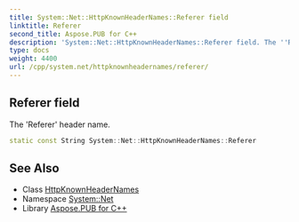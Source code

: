 ```yaml
---
title: System::Net::HttpKnownHeaderNames::Referer field
linktitle: Referer
second_title: Aspose.PUB for C++
description: 'System::Net::HttpKnownHeaderNames::Referer field. The ''Referer'' header name in C++.'
type: docs
weight: 4400
url: /cpp/system.net/httpknownheadernames/referer/
---
```

## Referer field


The 'Referer' header name.

```cpp
static const String System::Net::HttpKnownHeaderNames::Referer
```

## See Also

* Class [HttpKnownHeaderNames](../)
* Namespace [System::Net](../../)
* Library [Aspose.PUB for C++](../../../)
